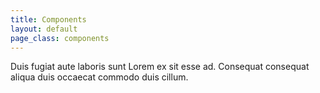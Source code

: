 ```yaml
---
title: Components
layout: default
page_class: components
---
```


Duis fugiat aute laboris sunt Lorem ex sit esse ad. Consequat consequat aliqua duis occaecat commodo duis cillum.
